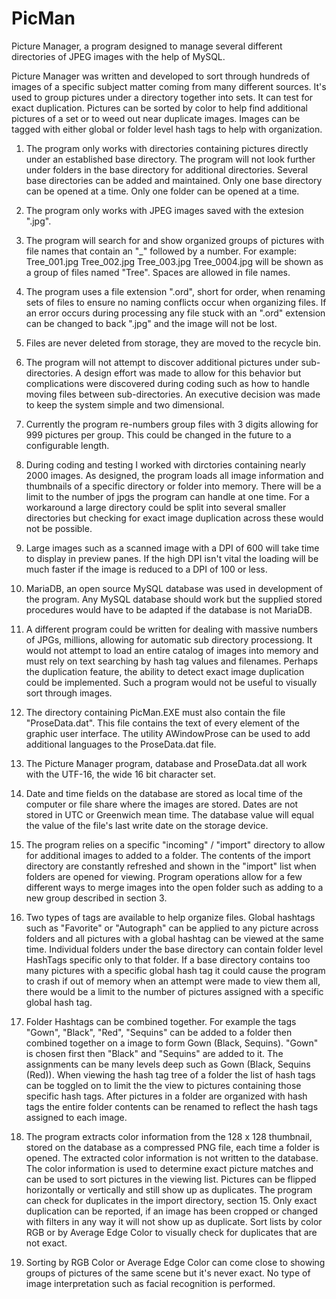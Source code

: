 # PicMan
Picture Manager, a program designed to manage several different directories of JPEG images with the help of MySQL.

Picture Manager was written and developed to sort through hundreds of images of a specific subject matter coming from many different sources. It's used to group pictures under a directory together into sets.  It can test for exact duplication. Pictures can be sorted by color to help find additional pictures of a set or to weed out near duplicate images. Images can be tagged with either global or folder level hash tags to help with organization.

1) The program only works with directories containing pictures directly under an established base directory. The program will not look further under folders in the base directory for additional directories.  Several base directories can be added and maintained. Only one base directory can be opened at a time.  Only one folder can be opened at a time.

2) The program only works with JPEG images saved with the extesion ".jpg".

3) The program will search for and show organized groups of pictures with file names that contain an "_" followed by a number. For example: Tree_001.jpg Tree_002.jpg Tree_003.jpg Tree_0004.jpg will be shown as a group of files named "Tree". Spaces are allowed in file names.

4) The program uses a file extension ".ord", short for order, when renaming sets of files to ensure no naming conflicts occur when organizing files.  If an error occurs during processing any file stuck with an ".ord" extension  can be changed to back ".jpg" and the image will not be lost.

5) Files are never deleted from storage, they are moved to the recycle bin.

6) The program will not attempt to discover additional pictures under sub-directories. A design effort was made to allow for this behavior but complications were discovered during coding such as how to handle moving files between sub-directories. An executive decision was made to keep the system simple and two dimensional.

7) Currently the program re-numbers group files with 3 digits allowing for 999 pictures per group. This could be changed in the future to a configurable length.

8) During coding and testing I worked with dirctories containing nearly 2000 images. As designed, the program loads all image information and thumbnails of a specific directory or folder into memory. There will be a limit to the number of jpgs the program can handle at one time.  For a workaround a large directory could be split into several smaller directories but checking for exact image duplication across these would not be possible. 

9) Large images such as a scanned image with a DPI of 600 will take time to display in preview panes. If the high DPI isn't vital the loading will be much faster if the image is reduced to a DPI of 100 or less. 

10) MariaDB, an open source MySQL database was used in development of the program.  Any MySQL database should work but the supplied stored procedures would have to be adapted if the database is not MariaDB.

11) A different program could be written for dealing with massive numbers of JPGs, millions, allowing for automatic sub directory processiong.  It would not attempt to load an entire catalog of images into memory and must rely on text searching by hash tag values and filenames. Perhaps the duplication feature, the ability to detect exact image duplication could be implemented. Such a program would not be useful to visually sort through images.

12) The directory containing PicMan.EXE must also contain the file "ProseData.dat".  This file contains the text of every element of the graphic user interface.  The utility AWindowProse can be used to add additional languages to the ProseData.dat file.  

13) The Picture Manager program, database and ProseData.dat all work with the UTF-16, the wide 16 bit character set.

14) Date and time fields on the database are stored as local time of the computer or file share where the images are stored. Dates are not stored in UTC or Greenwich mean time.  The database value will equal the value of the file's last write date on the storage device.  

15) The program relies on a specific "incoming" / "import" directory to allow for additional images to added to a folder.  The contents of the import directory are constantly refreshed and shown in the "import" list when folders are opened for viewing. Program operations allow for a few different ways to merge images into the open folder such as adding to a new group described in section 3.

16) Two types of tags are available to help organize files.  Global hashtags such as "Favorite" or "Autograph" can be applied to any picture across folders and all pictures with a global hashtag can be viewed at the same time.   Individual folders under the base directory can contain folder level HashTags specific only to that folder. If a base directory contains too many pictures with a specific global hash tag it could cause the program to crash if out of memory when an attempt were made to view them all, there would be a limit to the number of pictures assigned with a specific global hash tag.

17) Folder Hashtags can be combined together.  For example the tags "Gown", "Black", "Red", "Sequins" can be added to a folder then combined together on a image to form Gown (Black, Sequins). "Gown" is chosen first then "Black" and "Sequins" are added to it. The assignments can be many levels deep such as Gown (Black, Sequins (Red)). When viewing the hash tag tree of a folder the list of hash tags can be toggled on to limit the the view to pictures containing those specific hash tags. After pictures in a folder are organized with hash tags the entire folder contents can be renamed to reflect the hash tags assigned to each image.

18) The program extracts color information from the 128 x 128 thumbnail, stored on the database as a compressed PNG file, each time a folder is opened.  The extracted color information is not written to the database.  The color information is used to determine exact picture matches and can be used to sort pictures in the viewing list. Pictures can be flipped horizontally or vertically and still show up as duplicates. The program can check for duplicates in the import directory, section 15. Only exact duplication can be reported, if an image has been cropped or changed with filters in any way it will not show up as duplicate. Sort lists by color RGB or by Average Edge Color to visually check for duplicates that are not exact.  

19) Sorting by RGB Color or Average Edge Color can come close to showing groups of pictures of the same scene but it's never exact.  No type of image interpretation such as facial recognition is performed.


